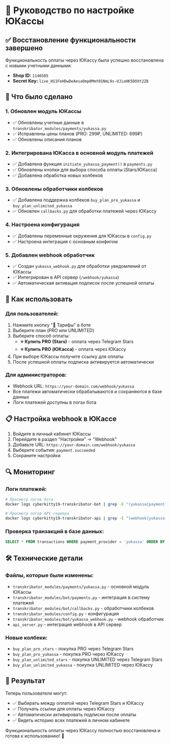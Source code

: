 # 🏦 Руководство по настройке ЮКассы

## ✅ Восстановление функциональности завершено

Функциональность оплаты через ЮКассу была успешно восстановлена с новыми учетными данными:

- **Shop ID:** `1146505`
- **Secret Key:** `live_HS1FeHDwDeAesa0mp0MmY01NmL9s-UJioHK5DOXt2Z8`

## 🔧 Что было сделано

### 1. Обновлен модуль ЮКассы
- ✅ Обновлены учетные данные в `transkribator_modules/payments/yukassa.py`
- ✅ Исправлены цены планов (PRO: 299₽, UNLIMITED: 699₽)
- ✅ Обновлены описания планов

### 2. Интегрирована ЮКасса в основной модуль платежей
- ✅ Добавлена функция `initiate_yukassa_payment()` в `payments.py`
- ✅ Обновлены кнопки для выбора способа оплаты (Stars/ЮКасса)
- ✅ Добавлена обработка новых колбеков

### 3. Обновлены обработчики колбеков
- ✅ Добавлена поддержка колбеков `buy_plan_pro_yukassa` и `buy_plan_unlimited_yukassa`
- ✅ Обновлен `callbacks.py` для обработки платежей через ЮКассу

### 4. Настроена конфигурация
- ✅ Добавлены переменные окружения для ЮКассы в `config.py`
- ✅ Настроена интеграция с основным конфигом

### 5. Добавлен webhook обработчик
- ✅ Создан `yukassa_webhook.py` для обработки уведомлений от ЮКассы
- ✅ Интегрирован в API сервер (`/webhook/yukassa`)
- ✅ Автоматическая активация подписок после успешной оплаты

## 🚀 Как использовать

### Для пользователей:
1. Нажмите кнопку "💎 Тарифы" в боте
2. Выберите план (PRO или UNLIMITED)
3. Выберите способ оплаты:
   - **⭐ Купить PRO (Stars)** - оплата через Telegram Stars
   - **⭐ Купить PRO (ЮКасса)** - оплата через ЮКассу
4. При выборе ЮКассы получите ссылку для оплаты
5. После успешной оплаты подписка активируется автоматически

### Для администраторов:
- Webhook URL: `https://your-domain.com/webhook/yukassa`
- Все платежи автоматически обрабатываются и сохраняются в базе данных
- Логи платежей доступны в логах бота

## 📋 Настройка webhook в ЮКассе

1. Войдите в личный кабинет ЮКассы
2. Перейдите в раздел "Настройки" → "Webhook"
3. Добавьте URL: `https://your-domain.com/webhook/yukassa`
4. Выберите события: `payment.succeeded`
5. Сохраните настройки

## 🔍 Мониторинг

### Логи платежей:
```bash
# Просмотр логов бота
docker logs cyberkitty19-transkribator-bot | grep -E "(yukassa|payment)"

# Просмотр логов API сервера
docker logs cyberkitty19-transkribator-api | grep -E "(webhook|yukassa)"
```

### Проверка транзакций в базе данных:
```sql
SELECT * FROM transactions WHERE payment_provider = 'yukassa' ORDER BY created_at DESC;
```

## 🛠️ Технические детали

### Файлы, которые были изменены:
- `transkribator_modules/payments/yukassa.py` - основной модуль ЮКассы
- `transkribator_modules/bot/payments.py` - интеграция в систему платежей
- `transkribator_modules/bot/callbacks.py` - обработчики колбеков
- `transkribator_modules/config.py` - конфигурация
- `transkribator_modules/bot/yukassa_webhook.py` - webhook обработчик
- `api_server.py` - интеграция webhook в API сервер

### Новые колбеки:
- `buy_plan_pro_stars` - покупка PRO через Telegram Stars
- `buy_plan_pro_yukassa` - покупка PRO через ЮКассу
- `buy_plan_unlimited_stars` - покупка UNLIMITED через Telegram Stars
- `buy_plan_unlimited_yukassa` - покупка UNLIMITED через ЮКассу

## 🎯 Результат

Теперь пользователи могут:
- ✅ Выбирать между оплатой через Telegram Stars и ЮКассу
- ✅ Получать ссылки для оплаты через ЮКассу
- ✅ Автоматически активировать подписки после оплаты
- ✅ Видеть историю всех платежей в личном кабинете

Функциональность оплаты через ЮКассу полностью восстановлена и готова к использованию! 🎉


